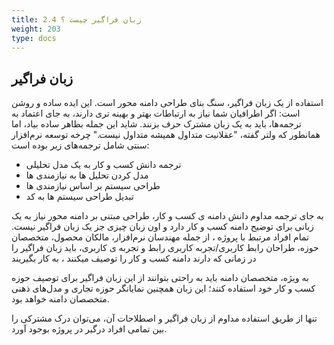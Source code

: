 ```yaml
---
title: 2.4 زبان فراگیر چیست ؟
weight: 203
type: docs
---
```


## زبان فراگیر

استفاده از یک زبان فراگیر، سنگ بنای طراحی دامنه محور است. این ایده ساده و روشن است: اگر اطرافیان شما نیاز به ارتباطات بهتر و بهینه تری دارند، به جای اعتماد به ترجمه‌ها، باید به یک زبان مشترک حرف بزنند. شاید این جمله بظاهر ساده بیاد، اما همانطور که ولتر گفته، "عقلانیت متداول همیشه متداول نیست." 
چرخه توسعه نرم‌افزار سنتی شامل ترجمه‌های زیر بوده است:

- ترجمه دانش کسب و کار به یک مدل تحلیلی
- مدل کردن تحلیل ها به نیازمندی ها
- طراحی سیستم بر اساس نیازمندی ها
- تبدیل طراحی سیستم ها به کد

به جای ترجمه مداوم دانش دامنه ی کسب و کار، طراحی مبتنی بر دامنه محور نیاز به یک زبانی برای توضیح دامنه کسب و کار دارد و اون زبان چیزی جز یک زبان فراگیر نیست.
تمام افراد مرتبط با پروژه ، از جمله مهندسان نرم‌افزار، مالکان محصول، متخصصان حوزه، طراحان رابط کاربری/تجربه کاربری رابط و تجربه ی کاربری، باید زبان فراگیر را در زمانی که دارند دامنه کسب و کار را توصیف میکنند ، به کار بگیریند 

به ویژه، متخصصان دامنه باید به راحتی بتوانند از این زبان فراگیر برای توصیف حوزه کسب و کار خود استفاده کنند؛ این زبان همچنین نمایانگر حوزه تجاری و مدل‌های ذهنی متخصصان دامنه خواهد بود.

تنها از طریق استفاده مداوم از زبان فراگیر و اصطلاحات آن، می‌توان درک مشترکی را بین تمامی افراد درگیر در پروژه بوجود آورد.